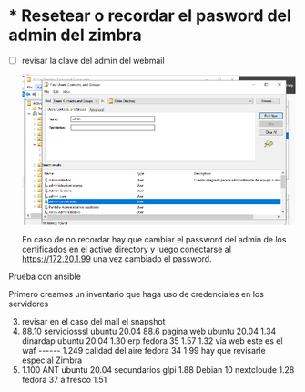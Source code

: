 # * Resetear o recordar el pasword del admin del zimbra

- [ ] revisar la clave del admin del webmail

  ![1737173321219](image/README2/1737173321219.png)

  En caso de no recordar hay que cambiar el password del admin de los certificados en el active directory y luego conectarse al https://172.20.1.99 una vez cambiado el password.

Prueba con ansible

Primero creamos un inventario que haga uso de credenciales en los servidores



3. revisar en el caso del mail el snapshot
4. 88.10   serviciosssl    		ubuntu 20.04
   88.6    pagina web  			ubuntu 20.04
   1.34   dinardap			ubuntu 20.04
   1.30   erp					fedora 35
   1.57
   1.32   via web este es el waf  ------
   1.249  calidad del aire		fedora 34
   1.99   hay que revisarle especial Zimbra
5. 1.100  ANT				ubuntu 20.04
   secundarios
   glpi   1.88				Debian 10
   nextcloude  1.28			fedora 37
   alfresco 1.51
